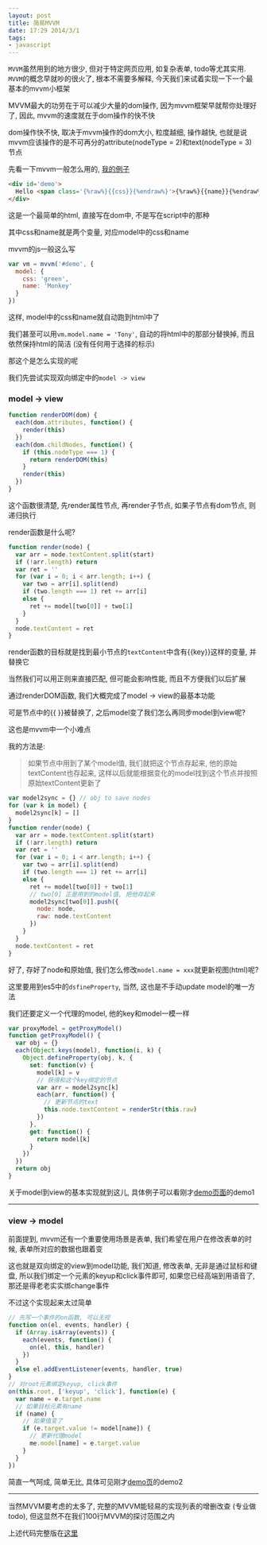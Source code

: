 ```yaml
---
layout: post
title: 简易MVVM
date: 17:29 2014/3/1
tags:
- javascript
---
```


`MVVM`虽然用到的地方很少, 但对于特定网页应用, 如复杂表单, todo等尤其实用. 
`MVVM`的概念早就吵的很火了, 根本不需要多解释, 今天我们来试着实现一下一个最基本的mvvm小框架

MVVM最大的功劳在于可以减少大量的dom操作, 因为mvvm框架早就帮你处理好了, 因此, mvvm的速度就在于dom操作的快不快

dom操作快不快, 取决于mvvm操作的dom大小, 粒度越细, 操作越快, 也就是说mvvm应该操作的是不可再分的attribute(nodeType = 2)和text(nodeType = 3)节点

先看一下mvvm一般怎么用的, [我的例子](http://codepen.io/ftft1885/pen/slfhF)

```html
<div id='demo'>
  Hello <span class='{%raw%}{{css}}{%endraw%}'>{%raw%}{{name}}{%endraw%}</span>!
</div>
```

这是一个最简单的html, 直接写在dom中, 不是写在script中的那种

其中css和name就是两个变量, 对应model中的css和name

mvvm的js一般这么写

```javascript
var vm = mvvm('#demo', {
  model: {
    css: 'green',
    name: 'Monkey'
  }
})
```

这样, model中的css和name就自动跑到html中了

我们甚至可以用`vm.model.name = 'Tony'`, 自动的将html中的那部分替换掉, 而且依然保持html的简洁 (没有任何用于选择的标示)

那这个是怎么实现的呢

我们先尝试实现双向绑定中的`model -> view`

### model -> view

```javascript
function renderDOM(dom) {
  each(dom.attributes, function() {
    render(this)
  })
  each(dom.childNodes, function() {
    if (this.nodeType === 1) {
      return renderDOM(this)
    }
    render(this)
  })
}
```

这个函数很清楚, 先render属性节点, 再render子节点, 如果子节点有dom节点, 则递归执行

render函数是什么呢?

```javascript
function render(node) {
  var arr = node.textContent.split(start)
  if (!arr.length) return
  var ret = ''
  for (var i = 0; i < arr.length; i++) {
    var two = arr[i].split(end)
    if (two.length === 1) ret += arr[i]
    else {
      ret += model[two[0]] + two[1]
    }
  }
  node.textContent = ret
}
```

render函数的目标就是找到最小节点的`textContent`中含有{&#123;key&#125;}这样的变量, 并替换它

当然我们可以用正则来直接匹配, 但可能会影响性能, 而且不方便我们以后扩展

通过renderDOM函数, 我们大概完成了model -> view的最基本功能

可是节点中的{&#123; &#125;}被替换了, 之后model变了我们怎么再同步model到view呢?

这也是mvvm中一个小难点

我的方法是:

> 如果节点中用到了某个model值, 我们就把这个节点存起来, 他的原始textContent也存起来, 这样以后就能根据变化的model找到这个节点并按照原始textContent更新了

```javascript
var model2sync = {} // obj to save nodes
for (var k in model) {
  model2sync[k] = []
}
function render(node) {
  var arr = node.textContent.split(start)
  if (!arr.length) return
  var ret = ''
  for (var i = 0; i < arr.length; i++) {
    var two = arr[i].split(end)
    if (two.length === 1) ret += arr[i]
    else {
      ret += model[two[0]] + two[1]
      // two[0] 正是用到的model值, 把他存起来
      model2sync[two[0]].push({
        node: node,
        raw: node.textContent
      })
    }
  }
  node.textContent = ret
}
```

好了, 存好了node和原始值, 我们怎么修改`model.name = xxx`就更新视图(html)呢?

这里要用到es5中的`dsfineProperty`, 当然, 这也是不手动update model的唯一方法

我们还要定义一个代理的model, 他的key和model一模一样

```javascript
var proxyModel = getProxyModel()
function getProxyModel() {
  var obj = {}
  each(Object.keys(model), function(i, k) {
    Object.defineProperty(obj, k, {
      set: function(v) {
        model[k] = v
        // 获得和这个key绑定的节点
        var arr = model2sync[k]
        each(arr, function() {
          // 更新节点的text
          this.node.textContent = renderStr(this.raw)
        })
      },
      get: function() {
        return model[k]
      }
    })
  })
  return obj
}
```

关于model到view的基本实现就到这儿, 具体例子可以看刚才[demo页面](http://codepen.io/ftft1885/pen/slfhF)的demo1

---

### view -> model

前面提到, mvvm还有一个重要使用场景是表单, 我们希望在用户在修改表单的时候, 表单所对应的数据也跟着变

这也就是双向绑定的view到model功能, 我们知道, 修改表单, 无非是通过鼠标和键盘,
所以我们绑定一个元素的keyup和click事件即可, 如果您已经高端到用语音了, 那还是得老老实实绑change事件

不过这个实现起来太过简单

```javascript
// 先写一个事件的on函数, 可以无视
function on(el, events, handler) {
  if (Array.isArray(events)) {
    each(events, function() {
      on(el, this, handler)
    })
  }
  else el.addEventListener(events, handler, true)
}
// 对root元素绑定keyup, click事件
on(this.root, ['keyup', 'click'], function(e) {
  var name = e.target.name
  // 如果目标元素有name
  if (name) {
    // 如果值变了
    if (e.target.value != model[name]) {
      // 更新代理model
      me.model[name] = e.target.value
    }
  }
})
```

简直一气呵成, 简单无比, 具体可见刚才[demo页](http://codepen.io/ftft1885/pen/slfhF)的demo2

---

当然MVVM要考虑的太多了, 完整的MVVM能轻易的实现列表的增删改查 (专业做todo), 但这显然不在我们100行MVVM的探讨范围之内

上述代码完整版在[这里](https://github.com/chunpu/mvvm2/blob/master/mvvm.js)
